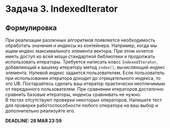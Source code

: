 # Задача 3. IndexedIterator
## Формулировка
При реализации различных алгоритмов появляется необходимость обработать значения и индексы из контейнера. Например, когда мы ищем индекс максимального элемента вектора. При этом хочется иметь доступ ко всей мощи стандартной библиотеки и продолжать использовать итераторы. Требуется написать класс `IndexedIterator`, добавляющий к вашему итератору метод `index()`, вычисляющий индекс элемента. Нулевой индекс задается пользователем. Если пользователь при использовании итератора доходит до отрицательного индекса, то это UB. Постарайтесь сделать ваш итератор практически неотличимым от переданного пользователем. При сравнении итераторов достаточно сравнить базовые итераторы, индексы сравнивать не нужно.   
В тестах отсутствуют проверки некоторых операторов. Напишите тест для проверки работоспособности любого оператора на ваш выбор и дополнительно реализуйте его.  

**DEADLINE: 28 МАЯ 23:59**
